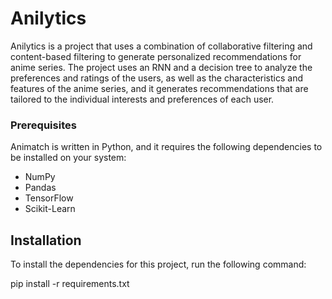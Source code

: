 # Anilytics

Anilytics is a project that uses a combination of collaborative filtering and content-based filtering to generate personalized recommendations for anime series. The project uses an RNN and a decision tree to analyze the preferences and ratings of the users, as well as the characteristics and features of the anime series, and it generates recommendations that are tailored to the individual interests and preferences of each user.

### Prerequisites

Animatch is written in Python, and it requires the following dependencies to be installed on your system:

- NumPy
- Pandas
- TensorFlow
- Scikit-Learn

## Installation

To install the dependencies for this project, run the following command:

pip install -r requirements.txt
